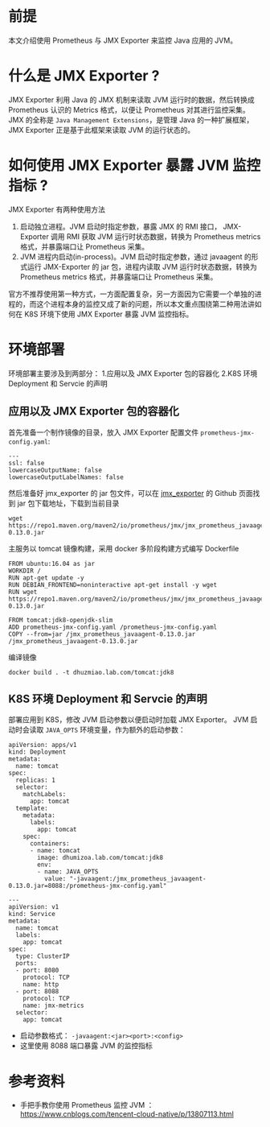 # 前提

本文介绍使用 Prometheus 与 JMX Exporter 来监控 Java 应用的 JVM。

# 什么是 JMX Exporter ?

JMX Exporter 利用 Java 的 JMX 机制来读取 JVM 运行时的数据，然后转换成 Prometheus 认识的 Metrics 格式，以便让 Prometheus 对其进行监控采集。
JMX 的全称是 `Java Management Extensions`，是管理 Java 的一种扩展框架，JMX Exporter 正是基于此框架来读取 JVM 的运行状态的。

# 如何使用 JMX Exporter 暴露 JVM 监控指标 ?
JMX Exporter 有两种使用方法
1. 启动独立进程。JVM 启动时指定参数，暴露 JMX 的 RMI 接口， JMX-Exporter 调用 RMI 获取 JVM 运行时状态数据，转换为 Prometheus metrics 格式，并暴露端口让 Prometheus 采集。 
2. JVM 进程内启动(in-process)。JVM 启动时指定参数，通过 javaagent 的形式运行 JMX-Exporter 的 jar 包，进程内读取 JVM 运行时状态数据，转换为 Prometheus metrics 格式，并暴露端口让 Prometheus 采集。

官方不推荐使用第一种方式，一方面配置复杂，另一方面因为它需要一个单独的进程的，而这个进程本身的监控又成了新的问题，所以本文重点围绕第二种用法讲如何在 K8S 环境下使用 JMX Exporter 暴露 JVM 监控指标。

# 环境部署
环境部署主要涉及到两部分：
1.应用以及 JMX Exporter 包的容器化
2.K8S 环境 Deployment 和 Servcie 的声明

## 应用以及 JMX Exporter 包的容器化
首先准备一个制作镜像的目录，放入 JMX Exporter 配置文件 `prometheus-jmx-config.yaml`:
```
---
ssl: false
lowercaseOutputName: false
lowercaseOutputLabelNames: false
```
然后准备好 jmx_exporter 的 jar 包文件，可以在 [jmx_exporter](https://github.com/prometheus/jmx_exporter) 的 Github 页面找到 jar 包下载地址，下载到当前目录
```
wget https://repo1.maven.org/maven2/io/prometheus/jmx/jmx_prometheus_javaagent/0.13.0/jmx_prometheus_javaagent-0.13.0.jar
```
主服务以 tomcat 镜像构建，采用 docker 多阶段构建方式编写 Dockerfile
```
FROM ubuntu:16.04 as jar
WORKDIR /
RUN apt-get update -y
RUN DEBIAN_FRONTEND=noninteractive apt-get install -y wget
RUN wget https://repo1.maven.org/maven2/io/prometheus/jmx/jmx_prometheus_javaagent/0.13.0/jmx_prometheus_javaagent-0.13.0.jar

FROM tomcat:jdk8-openjdk-slim
ADD prometheus-jmx-config.yaml /prometheus-jmx-config.yaml
COPY --from=jar /jmx_prometheus_javaagent-0.13.0.jar /jmx_prometheus_javaagent-0.13.0.jar
```
编译镜像
```
docker build . -t dhuzmiao.lab.com/tomcat:jdk8
```

## K8S 环境 Deployment 和 Servcie 的声明 
部署应用到 K8S，修改 JVM 启动参数以便启动时加载 JMX Exporter。 JVM 启动时会读取 `JAVA_OPTS` 环境变量，作为额外的启动参数：
```
apiVersion: apps/v1
kind: Deployment
metadata:
  name: tomcat
spec:
  replicas: 1
  selector:
    matchLabels:
      app: tomcat
  template:
    metadata:
      labels:
        app: tomcat
    spec:
      containers:
      - name: tomcat
        image: dhumizoa.lab.com/tomcat:jdk8
        env:
        - name: JAVA_OPTS
          value: "-javaagent:/jmx_prometheus_javaagent-0.13.0.jar=8088:/prometheus-jmx-config.yaml"

---
apiVersion: v1
kind: Service
metadata:
  name: tomcat
  labels:
    app: tomcat
spec:
  type: ClusterIP
  ports:
  - port: 8080
    protocol: TCP
    name: http
  - port: 8088
    protocol: TCP
    name: jmx-metrics
  selector:
    app: tomcat

```
 - 启动参数格式： `-javaagent:<jar><port>:<config>`
 - 这里使用 8088 端口暴露 JVM 的监控指标 


# 参考资料
 - 手把手教你使用 Prometheus 监控 JVM ： https://www.cnblogs.com/tencent-cloud-native/p/13807113.html